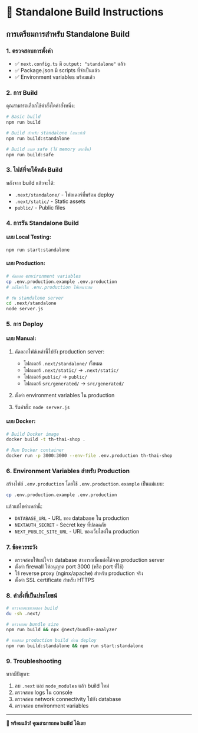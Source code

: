 # 🚀 Standalone Build Instructions

## การเตรียมการสำหรับ Standalone Build

### 1. ตรวจสอบการตั้งค่า
- ✅ `next.config.ts` มี `output: "standalone"` แล้ว
- ✅ Package.json มี scripts ที่จำเป็นแล้ว
- ✅ Environment variables พร้อมแล้ว

### 2. การ Build

คุณสามารถเลือกใช้คำสั่งใดคำสั่งหนึ่ง:

```bash
# Basic build
npm run build

# Build สำหรับ standalone (แนะนำ)
npm run build:standalone

# Build แบบ safe (ใช้ memory มากขึ้น)
npm run build:safe
```

### 3. ไฟล์ที่จะได้หลัง Build

หลังจาก build แล้วจะได้:
- `.next/standalone/` - โฟลเดอร์ที่พร้อม deploy
- `.next/static/` - Static assets
- `public/` - Public files

### 4. การรัน Standalone Build

#### แบบ Local Testing:
```bash
npm run start:standalone
```

#### แบบ Production:
```bash
# คัดลอก environment variables
cp .env.production.example .env.production
# แก้ไขค่าใน .env.production ให้เหมาะสม

# รัน standalone server
cd .next/standalone
node server.js
```

### 5. การ Deploy

#### แบบ Manual:
1. คัดลอกไฟล์เหล่านี้ไปยัง production server:
   - โฟลเดอร์ `.next/standalone/` ทั้งหมด
   - โฟลเดอร์ `.next/static/` → `.next/static/`
   - โฟลเดอร์ `public/` → `public/`
   - โฟลเดอร์ `src/generated/` → `src/generated/`

2. ตั้งค่า environment variables ใน production
3. รันคำสั่ง: `node server.js`

#### แบบ Docker:
```bash
# Build Docker image
docker build -t th-thai-shop .

# Run Docker container
docker run -p 3000:3000 --env-file .env.production th-thai-shop
```

### 6. Environment Variables สำหรับ Production

สร้างไฟล์ `.env.production` โดยใช้ `.env.production.example` เป็นแม่แบบ:

```bash
cp .env.production.example .env.production
```

แล้วแก้ไขค่าเหล่านี้:
- `DATABASE_URL` - URL ของ database ใน production
- `NEXTAUTH_SECRET` - Secret key ที่ปลอดภัย
- `NEXT_PUBLIC_SITE_URL` - URL ของเว็บไซต์ใน production

### 7. ข้อควรระวัง

- ตรวจสอบให้แน่ใจว่า database สามารถเชื่อมต่อได้จาก production server
- ตั้งค่า firewall ให้อนุญาต port 3000 (หรือ port ที่ใช้)
- ใช้ reverse proxy (nginx/apache) สำหรับ production จริง
- ตั้งค่า SSL certificate สำหรับ HTTPS

### 8. คำสั่งที่เป็นประโยชน์

```bash
# ตรวจสอบขนาดของ build
du -sh .next/

# ตรวจสอบ bundle size
npm run build && npx @next/bundle-analyzer

# ทดสอบ production build ก่อน deploy
npm run build:standalone && npm run start:standalone
```

### 9. Troubleshooting

หากมีปัญหา:
1. ลบ `.next` และ `node_modules` แล้ว build ใหม่
2. ตรวจสอบ logs ใน console
3. ตรวจสอบ network connectivity ไปยัง database
4. ตรวจสอบ environment variables

---

**🎉 พร้อมแล้ว! คุณสามารถกด build ได้เลย**